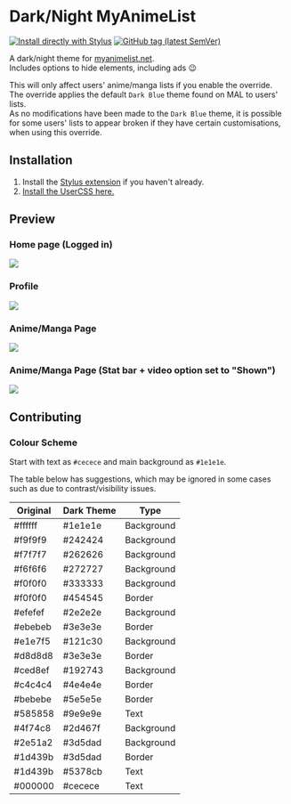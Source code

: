 # Dark/Night MyAnimeList
[![Install directly with Stylus](https://img.shields.io/badge/Install%20directly%20with-Stylus-238b8b.svg)](https://raw.githubusercontent.com/cicerakes/DarkNight-MyAnimeList/master/DarkNightMAL.user.css)
[![GitHub tag (latest SemVer)](https://img.shields.io/github/tag/cicerakes/DarkNight-MyAnimeList.svg?label=version)](https://github.com/cicerakes/DarkNight-MyAnimeList/tags)

A dark/night theme for [myanimelist.net](https://myanimelist.net/).  
Includes options to hide elements, including ads :wink:

This will only affect users' anime/manga lists if you enable the override.  
The override applies the default `Dark Blue` theme found on MAL to users' lists.  
As no modifications have been made to the `Dark Blue` theme, it is possible for some users' lists to appear broken if they have certain customisations, when using this override.

## Installation
1. Install the [Stylus extension](https://add0n.com/stylus.html) if you haven't already.
2. [Install the UserCSS here.](https://raw.githubusercontent.com/cicerakes/DarkNight-MyAnimeList/master/DarkNightMAL.user.css)

## Preview
### Home page (Logged in)
![](https://raw.githubusercontent.com/cicerakes/DarkNight-MyAnimeList/master/images/screenshots/main.png)

### Profile
![](https://raw.githubusercontent.com/cicerakes/DarkNight-MyAnimeList/master/images/screenshots/profile.png)

### Anime/Manga Page
![](https://raw.githubusercontent.com/cicerakes/DarkNight-MyAnimeList/master/images/screenshots/animanga_default.png)

### Anime/Manga Page (Stat bar + video option set to "Shown")
![](https://raw.githubusercontent.com/cicerakes/DarkNight-MyAnimeList/master/images/screenshots/animanga_statbar.png)

## Contributing
### Colour Scheme
Start with text as `#cecece` and main background as `#1e1e1e`.

The table below has suggestions, which may be ignored in some cases such as due to contrast/visibility issues.

| Original | Dark Theme | Type |
|---|---|---|
| #ffffff | #1e1e1e | Background |
| #f9f9f9 | #242424 | Background |
| #f7f7f7 | #262626 | Background |
| #f6f6f6 | #272727 | Background |
| #f0f0f0 | #333333 | Background |
| #f0f0f0 | #454545 | Border |
| #efefef | #2e2e2e | Background |
| #ebebeb | #3e3e3e | Border |
| #e1e7f5 | #121c30 | Background |
| #d8d8d8 | #3e3e3e | Border |
| #ced8ef | #192743 | Background |
| #c4c4c4 | #4e4e4e | Border |
| #bebebe | #5e5e5e | Border |
| #585858 | #9e9e9e | Text |
| #4f74c8 | #2d467f | Background |
| #2e51a2 | #3d5dad | Background |
| #1d439b | #3d5dad | Border |
| #1d439b | #5378cb | Text |
| #000000 | #cecece | Text |
